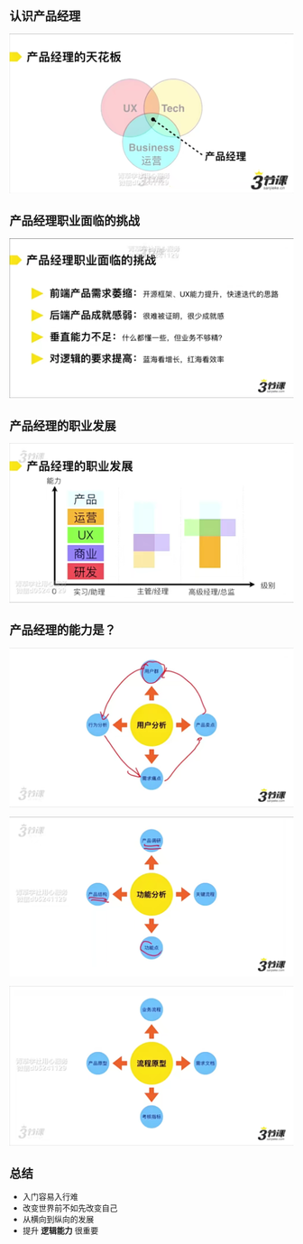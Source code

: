 ## 认识产品经理

![](src/2024-01-14_11-12-39.png)


## 产品经理职业面临的挑战

![](src/2024-01-14_11-13-50.png)

## 产品经理的职业发展

![](src/2024-01-14_11-17-54.png)


## 产品经理的能力是？

![](src/用户分析.png)

![](src/功能分析.png)

![](src/流程原型.png)


## 总结
- 入门容易入行难
- 改变世界前不如先改变自己
- 从横向到纵向的发展
- 提升 **逻辑能力** 很重要

